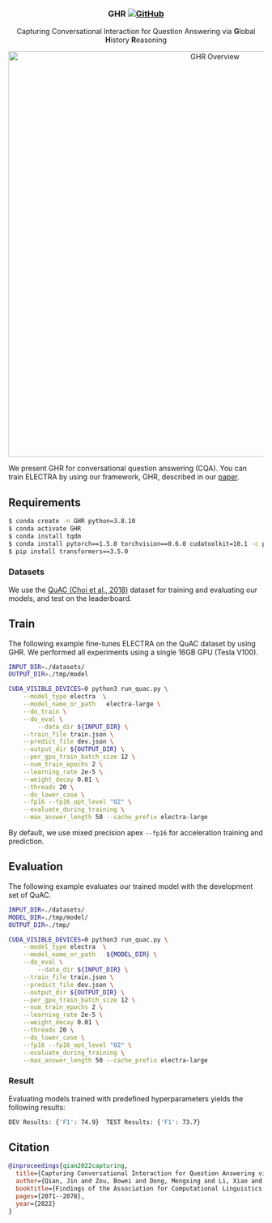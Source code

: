 <h3 align="center">
<p>GHR
<a href="https://github.com/dmis-lab/excord/blob/master/LICENSE">
   <img alt="GitHub" src="https://img.shields.io/badge/License-MIT-yellow.svg">
</a>
</h3>
<div align="center">
    <p>Capturing Conversational Interaction for Question Answering via <b>G</b>lobal <b>H</b>istory <b>R</b>easoning
</div>

<div align="center">
  <img alt="GHR Overview" src="https://github.com/jaytsien/GHR/blob/main/utils/GHR_model.png" width="800px">
</div> 	


We present GHR for conversational question answering (CQA). You can train ELECTRA by using our framework, GHR, described in our [paper](https://aclanthology.org/2022.findings-naacl.159.pdf). 


## Requirements

```bash
$ conda create -n GHR python=3.8.10
$ conda activate GHR
$ conda install tqdm
$ conda install pytorch==1.5.0 torchvision==0.6.0 cudatoolkit=10.1 -c pytorch
$ pip install transformers==3.5.0
```

### Datasets

We use the [QuAC (Choi et al., 2018)](https://quac.ai/) dataset for training and evaluating our models, and test on the leaderboard.

## Train

The following example fine-tunes ELECTRA on the QuAC dataset by using GHR. 
We performed all experiments using a single 16GB GPU (Tesla V100).

```bash
INPUT_DIR=./datasets/
OUTPUT_DIR=./tmp/model

CUDA_VISIBLE_DEVICES=0 python3 run_quac.py \
	--model_type electra  \
	--model_name_or_path   electra-large \
	--do_train \
	--do_eval \
        --data_dir ${INPUT_DIR} \
	--train_file train.json \
	--predict_file dev.json \
	--output_dir ${OUTPUT_DIR} \
	--per_gpu_train_batch_size 12 \
	--num_train_epochs 2 \
	--learning_rate 2e-5 \
	--weight_decay 0.01 \
	--threads 20 \
	--do_lower_case \
	--fp16 --fp16_opt_level "O2" \
	--evaluate_during_training \
	--max_answer_length 50 --cache_prefix electra-large
```

By default, we use mixed precision apex `--fp16` for acceleration training and prediction. 

## Evaluation

The following example evaluates our trained model with the development set of QuAC.

```bash
INPUT_DIR=./datasets/
MODEL_DIR=./tmp/model/
OUTPUT_DIR=./tmp/

CUDA_VISIBLE_DEVICES=0 python3 run_quac.py \
	--model_type electra  \
	--model_name_or_path   ${MODEL_DIR} \
	--do_eval \
        --data_dir ${INPUT_DIR} \
	--train_file train.json \
	--predict_file dev.json \
	--output_dir ${OUTPUT_DIR} \
	--per_gpu_train_batch_size 12 \
	--num_train_epochs 2 \
	--learning_rate 2e-5 \
	--weight_decay 0.01 \
	--threads 20 \
	--do_lower_case \
	--fp16 --fp16_opt_level "O2" \
	--evaluate_during_training \
	--max_answer_length 50 --cache_prefix electra-large
```

### Result

Evaluating models trained with predefined hyperparameters yields the following results:

```bash
DEV Results: {'F1': 74.9}  TEST Results: {'F1': 73.7}
```

## Citation

```bibtex
@inproceedings{qian2022capturing,
  title={Capturing Conversational Interaction for Question Answering via Global History Reasoning},
  author={Qian, Jin and Zou, Bowei and Dong, Mengxing and Li, Xiao and Aw, Aiti and Hong, Yu},
  booktitle={Findings of the Association for Computational Linguistics: NAACL 2022},
  pages={2071--2078},
  year={2022}
}
```
